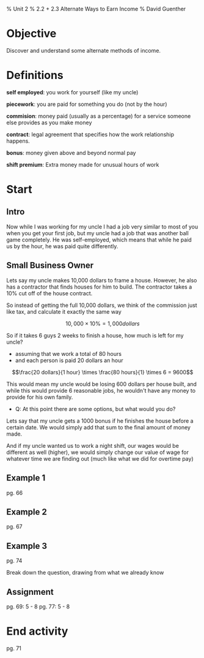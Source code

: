 % Unit 2
% 2.2 + 2.3 Alternate Ways to Earn Income
% David Guenther

# Objective

Discover and understand some alternate methods of income.

# Definitions

**self employed**: you work for yourself (like my uncle)

**piecework**: you are paid for something you do (not by the hour)

**commision**: money paid (usually as a percentage) for a service someone else provides as you make money

**contract**: legal agreement that specifies how the work relationship happens.

**bonus**: money given above and beyond normal pay

**shift premium**: Extra money made for unusual hours of work

# Start

## Intro

Now while I was working for my uncle I had a job very similar to most of you when you get your first job, but my uncle had a job that was another ball game completely. He was self-employed, which means that while he paid us by the hour, he was paid quite differently.

## Small Business Owner

Lets say my uncle makes 10,000 dollars to frame a house. However, he also has a contractor that finds houses for him to build. The contractor takes a 10% cut off of the house contract.

So instead of getting the full 10,000 dollars, we think of the commission just like tax, and calculate it exactly the same way

$$10,000 \times 10\% = 1,000 dollars$$

So if it takes 6 guys 2 weeks to finish a house, how much is left for my uncle?

* assuming that we work a total of 80 hours
* and each person is paid 20 dollars an hour

$$\frac{20 dollars}{1 hour} \times \frac{80 hours}{1} \times 6 = 9600$$

This would mean my uncle would be losing 600 dollars per house built, and while this would provide 6 reasonable jobs, he wouldn't have any money to provide for his own family.

* Q: At this point there are some options, but what would you do?

Lets say that my uncle gets a 1000 bonus if he finishes the house before a certain date. We would simply add that sum to the final amount of money made.

And if my uncle wanted us to work a night shift, our wages would be different as well (higher), we would simply change our value of wage for whatever time we are finding out (much like what we did for overtime pay)


## Example 1

pg. 66

## Example 2

pg. 67

## Example 3

pg. 74

Break down the question, drawing from what we already know

## Assignment

pg. 69: 5 - 8
pg. 77: 5 - 8

# End activity

pg. 71
